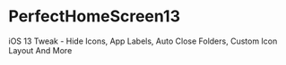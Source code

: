 # PerfectHomeScreen13

iOS 13 Tweak - Hide Icons, App Labels, Auto Close Folders, Custom Icon Layout And More
